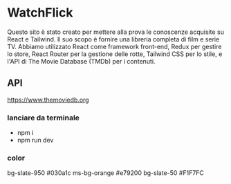 # WatchFlick
Questo sito è stato creato per mettere alla prova le conoscenze acquisite su React e Tailwind. Il suo scopo è fornire una libreria completa di film e serie TV. Abbiamo utilizzato React come framework front-end, Redux per gestire lo store, React Router per la gestione delle rotte, Tailwind CSS per lo stile, e l'API di The Movie Database (TMDb) per i contenuti.

## API
https://www.themoviedb.org

### lanciare da terminale
 - npm i
 - npm run dev

### color
bg-slate-950 #030a1c 
ms-bg-orange #e79200
bg-slate-50 #F1F7FC
